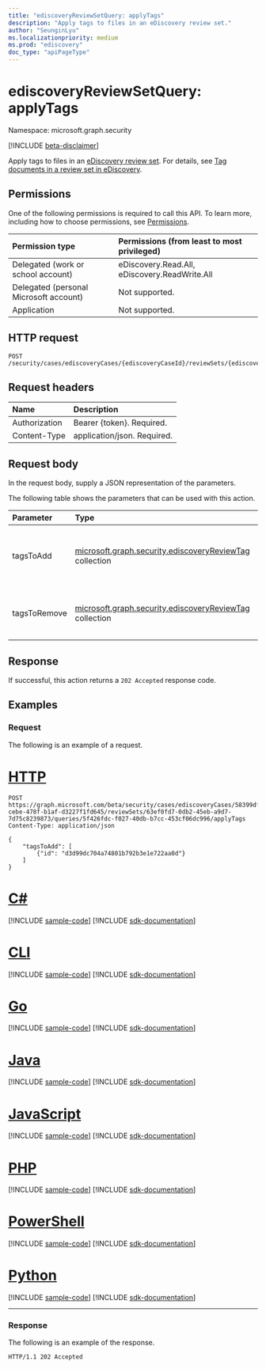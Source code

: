 ```yaml
---
title: "ediscoveryReviewSetQuery: applyTags"
description: "Apply tags to files in an eDiscovery review set."
author: "SeunginLyu"
ms.localizationpriority: medium
ms.prod: "ediscovery"
doc_type: "apiPageType"
---
```


# ediscoveryReviewSetQuery: applyTags
Namespace: microsoft.graph.security

[!INCLUDE [beta-disclaimer](../../includes/beta-disclaimer.md)]

Apply tags to files in an [eDiscovery review set](../resources/security-ediscoveryreviewset.md). For details, see [Tag documents in a review set in eDiscovery](/microsoft-365/compliance/tagging-documents).

## Permissions
One of the following permissions is required to call this API. To learn more, including how to choose permissions, see [Permissions](/graph/permissions-reference).

|Permission type|Permissions (from least to most privileged)|
|:---|:---|
|Delegated (work or school account)|eDiscovery.Read.All, eDiscovery.ReadWrite.All|
|Delegated (personal Microsoft account)|Not supported.|
|Application|Not supported.|

## HTTP request

<!-- {
  "blockType": "ignored"
}
-->
``` http
POST /security/cases/ediscoveryCases/{ediscoveryCaseId}/reviewSets/{ediscoveryReviewSetId}/queries/{queryId}/applyTags
```

## Request headers
|Name|Description|
|:---|:---|
|Authorization|Bearer {token}. Required.|
|Content-Type|application/json. Required.|

## Request body
In the request body, supply a JSON representation of the parameters.

The following table shows the parameters that can be used with this action.

|Parameter|Type|Description|
|:---|:---|:---|
|tagsToAdd|[microsoft.graph.security.ediscoveryReviewTag](../resources/security-ediscoveryreviewtag.md) collection|Tags to remove from the files in review set query.|
|tagsToRemove|[microsoft.graph.security.ediscoveryReviewTag](../resources/security-ediscoveryreviewtag.md) collection|Tags to remove add the files in review set query.|



## Response

If successful, this action returns a `202 Accepted` response code.

## Examples

### Request
The following is an example of a request.

# [HTTP](#tab/http)
<!-- {
  "blockType": "request",
  "name": "ediscoveryreviewsetquerythis.applytags"
}
-->
``` http
POST https://graph.microsoft.com/beta/security/cases/ediscoveryCases/58399dff-cebe-478f-b1af-d3227f1fd645/reviewSets/63ef0fd7-0db2-45eb-a9d7-7d75c8239873/queries/5f426fdc-f027-40db-b7cc-453cf06dc996/applyTags
Content-Type: application/json

{
    "tagsToAdd": [
        {"id": "d3d99dc704a74801b792b3e1e722aa0d"}
    ]
}
```

# [C#](#tab/csharp)
[!INCLUDE [sample-code](../includes/snippets/csharp/ediscoveryreviewsetquerythisapplytags-csharp-snippets.md)]
[!INCLUDE [sdk-documentation](../includes/snippets/snippets-sdk-documentation-link.md)]

# [CLI](#tab/cli)
[!INCLUDE [sample-code](../includes/snippets/cli/ediscoveryreviewsetquerythisapplytags-cli-snippets.md)]
[!INCLUDE [sdk-documentation](../includes/snippets/snippets-sdk-documentation-link.md)]

# [Go](#tab/go)
[!INCLUDE [sample-code](../includes/snippets/go/ediscoveryreviewsetquerythisapplytags-go-snippets.md)]
[!INCLUDE [sdk-documentation](../includes/snippets/snippets-sdk-documentation-link.md)]

# [Java](#tab/java)
[!INCLUDE [sample-code](../includes/snippets/java/ediscoveryreviewsetquerythisapplytags-java-snippets.md)]
[!INCLUDE [sdk-documentation](../includes/snippets/snippets-sdk-documentation-link.md)]

# [JavaScript](#tab/javascript)
[!INCLUDE [sample-code](../includes/snippets/javascript/ediscoveryreviewsetquerythisapplytags-javascript-snippets.md)]
[!INCLUDE [sdk-documentation](../includes/snippets/snippets-sdk-documentation-link.md)]

# [PHP](#tab/php)
[!INCLUDE [sample-code](../includes/snippets/php/ediscoveryreviewsetquerythisapplytags-php-snippets.md)]
[!INCLUDE [sdk-documentation](../includes/snippets/snippets-sdk-documentation-link.md)]

# [PowerShell](#tab/powershell)
[!INCLUDE [sample-code](../includes/snippets/powershell/ediscoveryreviewsetquerythisapplytags-powershell-snippets.md)]
[!INCLUDE [sdk-documentation](../includes/snippets/snippets-sdk-documentation-link.md)]

# [Python](#tab/python)
[!INCLUDE [sample-code](../includes/snippets/python/ediscoveryreviewsetquerythisapplytags-python-snippets.md)]
[!INCLUDE [sdk-documentation](../includes/snippets/snippets-sdk-documentation-link.md)]

---

### Response
The following is an example of the response.
<!-- {
  "blockType": "response",
  "truncated": true
}
-->
``` http
HTTP/1.1 202 Accepted
```
